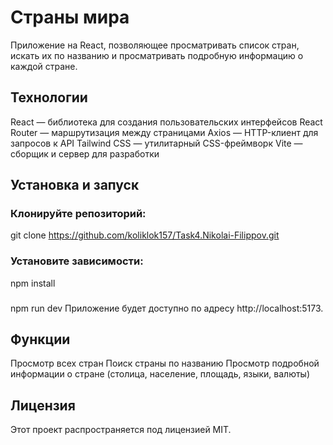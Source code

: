 # Страны мира
Приложение на React, позволяющее просматривать список стран, искать их по названию и просматривать подробную информацию о каждой стране.

## Технологии
React — библиотека для создания пользовательских интерфейсов
React Router — маршрутизация между страницами
Axios — HTTP-клиент для запросов к API
Tailwind CSS — утилитарный CSS-фреймворк
Vite — сборщик и сервер для разработки

## Установка и запуск
### Клонируйте репозиторий:
git clone https://github.com/koliklok157/Task4.Nikolai-Filippov.git
### Установите зависимости:
npm install
### 
npm run dev
Приложение будет доступно по адресу http://localhost:5173.

## Функции
Просмотр всех стран
Поиск страны по названию
Просмотр подробной информации о стране (столица, население, площадь, языки, валюты)

## Лицензия
Этот проект распространяется под лицензией MIT.